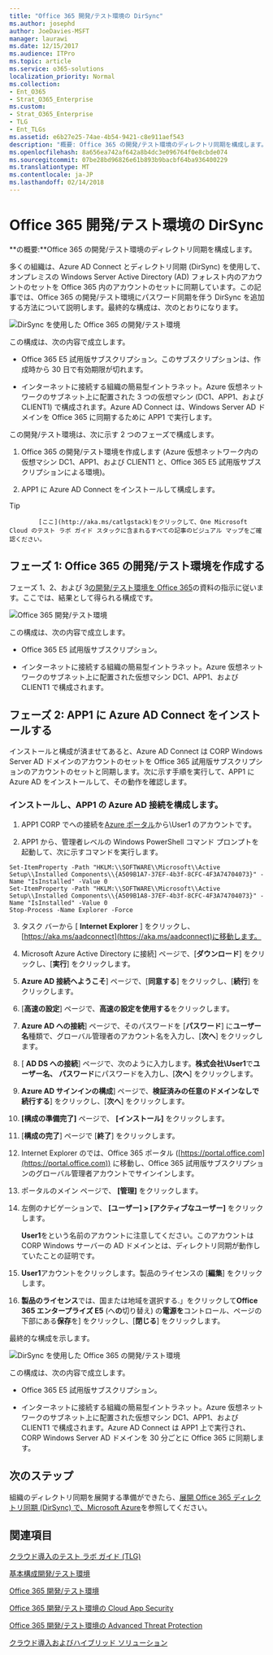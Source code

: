 ```yaml
---
title: "Office 365 開発/テスト環境の DirSync"
ms.author: josephd
author: JoeDavies-MSFT
manager: laurawi
ms.date: 12/15/2017
ms.audience: ITPro
ms.topic: article
ms.service: o365-solutions
localization_priority: Normal
ms.collection:
- Ent_O365
- Strat_O365_Enterprise
ms.custom:
- Strat_O365_Enterprise
- TLG
- Ent_TLGs
ms.assetid: e6b27e25-74ae-4b54-9421-c8e911aef543
description: "概要: Office 365 の開発/テスト環境のディレクトリ同期を構成します。"
ms.openlocfilehash: 8a656ea742af642a8b4dc3e096764f0e8cbde074
ms.sourcegitcommit: 07be28bd96826e61b893b9bacbf64ba936400229
ms.translationtype: MT
ms.contentlocale: ja-JP
ms.lasthandoff: 02/14/2018
---
```

# <a name="dirsync-for-your-office-365-devtest-environment"></a>Office 365 開発/テスト環境の DirSync

 **の概要:**Office 365 の開発/テスト環境のディレクトリ同期を構成します。
  
多くの組織は、Azure AD Connect とディレクトリ同期 (DirSync) を使用して、オンプレミスの Windows Server Active Directory (AD) フォレスト内のアカウントのセットを Office 365 内のアカウントのセットに同期しています。この記事では、Office 365 の開発/テスト環境にパスワード同期を伴う DirSync を追加する方法について説明します。最終的な構成は、次のとおりになります。
  
![DirSync を使用した Office 365 の開発/テスト環境](images/be5b37b0-f832-4878-b153-436c31546e21.png)
  
この構成は、次の内容で成立します。  
  
- Office 365 E5 試用版サブスクリプション。このサブスクリプションは、作成時から 30 日で有効期限が切れます。
    
- インターネットに接続する組織の簡易型イントラネット。Azure 仮想ネットワークのサブネット上に配置された 3 つの仮想マシン (DC1、APP1、および CLIENT1) で構成されます。Azure AD Connect は、Windows Server AD ドメインを Office 365 に同期するために APP1 で実行します。
    
この開発/テスト環境は、次に示す 2 つのフェーズで構成します。
  
1. Office 365 の開発/テスト環境を作成します (Azure 仮想ネットワーク内の仮想マシン DC1、APP1、および CLIENT1 と、Office 365 E5 試用版サブスクリプションによる環境)。
    
2. APP1 に Azure AD Connect をインストールして構成します。
    
> [!TIP]
> 
            [ここ](http://aka.ms/catlgstack)をクリックして、One Microsoft Cloud のテスト ラボ ガイド スタックに含まれるすべての記事のビジュアル マップをご確認ください。
  
## <a name="phase-1-create-an-office-365-devtest-environment"></a>フェーズ 1: Office 365 の開発/テスト環境を作成する

フェーズ 1、2、および 3[の開発/テスト環境を Office 365](office-365-dev-test-environment.md)の資料の指示に従います。ここでは、結果として得られる構成です。
  
![Office 365 開発/テスト環境](images/48fb91aa-09b0-4020-a496-a8253920c45d.png)
  
この構成は、次の内容で成立します。  
  
- Office 365 E5 試用版サブスクリプション。
    
- インターネットに接続する組織の簡易型イントラネット。Azure 仮想ネットワークのサブネット上に配置された仮想マシン DC1、APP1、および CLIENT1 で構成されます。
    
## <a name="phase-2-install-azure-ad-connect-on-app1"></a>フェーズ 2: APP1 に Azure AD Connect をインストールする

インストールと構成が済ませてあると、Azure AD Connect は CORP Windows Server AD ドメインのアカウントのセットを Office 365 試用版サブスクリプションのアカウントのセットと同期します。次に示す手順を実行して、APP1 に Azure AD をインストールして、その動作を確認します。
  
### <a name="install-and-configure-azure-ad-connect-on-app1"></a>インストールし、APP1 の Azure AD 接続を構成します。

1. APP1 CORP でへの接続を[Azure ポータル](https://portal.azure.com)から\\User1 のアカウントです。
    
2. APP1 から、管理者レベルの Windows PowerShell コマンド プロンプトを起動して、次に示すコマンドを実行します。
    
  ```
  Set-ItemProperty -Path "HKLM:\\SOFTWARE\\Microsoft\\Active Setup\\Installed Components\\{A509B1A7-37EF-4b3f-8CFC-4F3A74704073}" -Name "IsInstalled" -Value 0
Set-ItemProperty -Path "HKLM:\\SOFTWARE\\Microsoft\\Active Setup\\Installed Components\\{A509B1A8-37EF-4b3f-8CFC-4F3A74704073}" -Name "IsInstalled" -Value 0
Stop-Process -Name Explorer -Force

  ```

3. タスク バーから [ **Internet Explorer** ] をクリックし、 [https://aka.ms/aadconnect](https://aka.ms/aadconnect)に移動します。
    
4. Microsoft Azure Active Directory に接続] ページで、[**ダウンロード**] をクリックし、[**実行**] をクリックします。
    
5. **Azure AD 接続へようこそ**] ページで、[**同意する**] をクリックし、[**続行**] をクリックします。
    
6. [**高速の設定**] ページで、**高速の設定を使用する**をクリックします。
    
7. **Azure AD への接続**] ページで、そのパスワードを [**パスワード**] に**ユーザー名**種類で、グローバル管理者のアカウント名を入力し、[**次へ**] をクリックします。
    
8. [ **AD DS への接続**] ページで、次のように入力します。**株式会社\\User1**で**ユーザー名、** **パスワード**にパスワードを入力し、[**次へ**] をクリックします。
    
9. **Azure AD サインインの構成**] ページで、**検証済みの任意のドメインなしで続行する**] をクリックし、[**次へ**] をクリックします。
    
10. **[構成の準備完了]** ページで、 **[インストール]** をクリックします。
    
11. [**構成の完了**] ページで [**終了**] をクリックします。
    
12. Internet Explorer のでは、Office 365 ポータル ([https://portal.office.com](https://portal.office.com)) に移動し、Office 365 試用版サブスクリプションのグローバル管理者アカウントでサインインします。
    
13. ポータルのメイン ページで、 **[管理]** をクリックします。
    
14. 左側のナビゲーションで、 **[ユーザー] > [アクティブなユーザー]** をクリックします。
    
    **User1**をという名前のアカウントに注意してください。このアカウントは CORP Windows サーバーの AD ドメインとは、ディレクトリ同期が動作していたことの証明です。
    
15. **User1**アカウントをクリックします。製品のライセンスの [**編集**] をクリックします。
    
16. **製品のライセンス**では、国または地域を選択する.」をクリックして**Office 365 エンタープライズ E5** (へ**の**切り替え) の**電源を**コントロール、ページの下部にある**保存**を] をクリックし、[**閉じる**] をクリックします。
    
最終的な構成を示します。
  
![DirSync を使用した Office 365 の開発/テスト環境](images/be5b37b0-f832-4878-b153-436c31546e21.png)
  
この構成は、次の内容で成立します。  
  
- Office 365 E5 試用版サブスクリプション。
    
- インターネットに接続する組織の簡易型イントラネット。Azure 仮想ネットワークのサブネット上に配置された仮想マシン DC1、APP1、および CLIENT1 で構成されます。Azure AD Connect は APP1 上で実行され、CORP Windows Server AD ドメインを 30 分ごとに Office 365 に同期します。
    
## <a name="next-step"></a>次のステップ

組織のディレクトリ同期を展開する準備ができたら、[展開 Office 365 ディレクトリ同期 (DirSync) で、Microsoft Azure](deploy-office-365-directory-synchronization-dirsync-in-microsoft-azure.md)を参照してください。

## <a name="see-also"></a>関連項目

[クラウド導入のテスト ラボ ガイド (TLG)](cloud-adoption-test-lab-guides-tlgs.md)
  
[基本構成開発/テスト環境](base-configuration-dev-test-environment.md)
  
[Office 365 開発/テスト環境](office-365-dev-test-environment.md)
  
[Office 365 開発/テスト環境の Cloud App Security](cloud-app-security-for-your-office-365-dev-test-environment.md)
  
[Office 365 開発/テスト環境の Advanced Threat Protection](advanced-threat-protection-for-your-office-365-dev-test-environment.md)
  
[クラウド導入およびハイブリッド ソリューション](cloud-adoption-and-hybrid-solutions.md)




